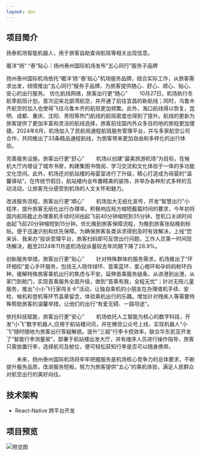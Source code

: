 ```yaml
---
layout: doc
---
```


## 项目简介 ##

扬泰机场智能机器人，用于旅客自助查询航班等相关出现信息。

暖洋“扬” “泰”贴心｜扬州泰州国际机场发布“五心同行”服务子品牌

扬州泰州国际机场依托“暖洋‘扬’‘泰’贴心”机场服务品牌，结合实际工作，从旅客需求出发，倾情推出“五心同行”服务子品牌，为旅客提供随心、舒心、顺心、贴心、安心的出行服务。
优化航线网络，旅客出行更“随心”
　　10月27日，机场执行冬航季航班计划，首次迎来北部湾航空，并开通了前往宜昌的新航线；同时，乌鲁木齐航空的加入也使得飞往乌鲁木齐的航班更加频繁。此外，海口航线得以恢复，昆明、成都、重庆、沈阳、贵阳等热门航线的航班密度也得到了提升。航线的更新为旅客提供了更加丰富和灵活的航线选择，旅客前往国内外众多目的地的旅程更加便捷。2024年6月，机场加入了民航局通程航班服务管理平台，并与多家航空公司合作，共同推出了33条精品通程航线，为旅客带来更加自由和多样化的出行体验。

完善服务设施，旅客出行更“舒心”
　　机场以创建“最美旅游机场”为目标，在候机大厅内增设了城市书房，构建集图书借阅、学习交流和文化体验于一体的多功能文化空间。此外，机场还对航站楼的母婴室进行了升级，精心打造成为母婴的“温馨驿站”。在传统节假日，航站楼内会布置精美的装饰，并举办各种形式多样的互动活动，让旅客充分感受到机场的人文关怀和魅力。

改进服务流程，旅客出行更“顺心”
　　机场加大无纸化宣传，开发“智慧出行”小程序，提升旅客无纸化出行办理率。积极响应局方缩短截载时间的要求，今年初将国内航班截止办理乘机手续时间由起飞前40分钟缩短到35分钟，登机口关闭时间由起飞前20分钟缩短到15分钟。优化晚到旅客保障流程，为晚到旅客张贴晚到标贴，便于迅速识别和优先保障。为确保旅客各类诉求得到及时有效解决，上线“您来诉、我来办”投诉受理平台，旅客扫码即可反馈出行问题，工作人员第一时间现场解决，截至2024年11月底机场投诉量较去年同期下降了28.9%。

创新服务举措，旅客出行更“贴心”
　　针对特殊群体的服务需求，机场推出了“环环相扣”爱心手环服务，包括无人陪伴绿环、首乘蓝环、爱心橙环和孕妈妈粉环四种，缓解特殊旅客乘机出行的焦虑与不安。延伸首乘服务链条，从进港到出港，从家门到舱门，实现首乘服务全面升级，做到“首乘有我，全程无忧”；针对无陪儿童服务，推出“小小飞行家闯关卡”活动，让独自乘机的小朋友在办理值机手续、安检、候机和登机等环节盖章留念，体验乘机出行的乐趣。增加针对残疾人等需要特殊帮助旅客的温馨举措，让他们的出行“有爱无碍、一路坦途”。

依托科技赋能，旅客出行更“安心”
　　机场依托人工智能为核心的数字科技，开发“小飞”数字机器人,应用于航站楼问讯，并在微信公众号上线，实现机器人“小飞”随时随地为旅客出行答疑解惑。提升“三超”行李卡控效率，联合华东凯亚开发了“智能行李测量架”，部署于航站楼出发大厅，并有维序人员进行操作指导，旅客只需放置行李，选择航司及舱位，便可轻松获知行李是否可以随身携带。

　　未来，扬州泰州国际机场将牢牢把握服务是机场核心竞争力的总体要求，不断提升服务品质，改进服务短板，努力为旅客提供“五心”的乘机体验，满足人民群众对航空出行的美好向往。

## 技术架构 ##

- React-Native 跨平台开发

## 项目预览 ##

![预览图](/images/20241217135539.jpg)
